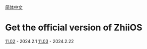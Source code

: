 [简体中文](./README.md)

# Get the official version of ZhiiOS

[11.02](./versions/11.02/)	- 2024.2.1
[11.03](./versions/11.03/)  - 2024.2.22

